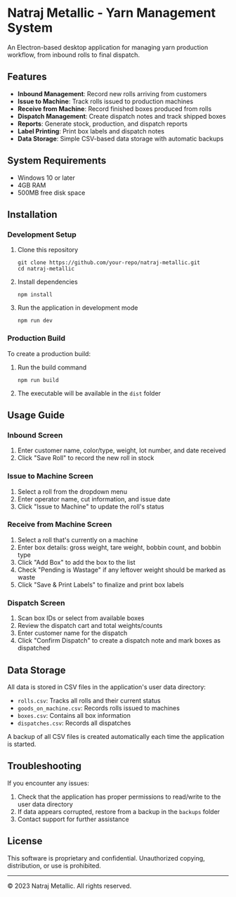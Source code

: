 # Natraj Metallic - Yarn Management System

An Electron-based desktop application for managing yarn production workflow, from inbound rolls to final dispatch.

## Features

- **Inbound Management**: Record new rolls arriving from customers
- **Issue to Machine**: Track rolls issued to production machines
- **Receive from Machine**: Record finished boxes produced from rolls
- **Dispatch Management**: Create dispatch notes and track shipped boxes
- **Reports**: Generate stock, production, and dispatch reports
- **Label Printing**: Print box labels and dispatch notes
- **Data Storage**: Simple CSV-based data storage with automatic backups

## System Requirements

- Windows 10 or later
- 4GB RAM
- 500MB free disk space

## Installation

### Development Setup

1. Clone this repository
   ```
   git clone https://github.com/your-repo/natraj-metallic.git
   cd natraj-metallic
   ```

2. Install dependencies
   ```
   npm install
   ```

3. Run the application in development mode
   ```
   npm run dev
   ```

### Production Build

To create a production build:

1. Run the build command
   ```
   npm run build
   ```

2. The executable will be available in the `dist` folder

## Usage Guide

### Inbound Screen

1. Enter customer name, color/type, weight, lot number, and date received
2. Click "Save Roll" to record the new roll in stock

### Issue to Machine Screen

1. Select a roll from the dropdown menu
2. Enter operator name, cut information, and issue date
3. Click "Issue to Machine" to update the roll's status

### Receive from Machine Screen

1. Select a roll that's currently on a machine
2. Enter box details: gross weight, tare weight, bobbin count, and bobbin type
3. Click "Add Box" to add the box to the list
4. Check "Pending is Wastage" if any leftover weight should be marked as waste
5. Click "Save & Print Labels" to finalize and print box labels

### Dispatch Screen

1. Scan box IDs or select from available boxes
2. Review the dispatch cart and total weights/counts
3. Enter customer name for the dispatch
4. Click "Confirm Dispatch" to create a dispatch note and mark boxes as dispatched

## Data Storage

All data is stored in CSV files in the application's user data directory:
- `rolls.csv`: Tracks all rolls and their current status
- `goods_on_machine.csv`: Records rolls issued to machines
- `boxes.csv`: Contains all box information
- `dispatches.csv`: Records all dispatches

A backup of all CSV files is created automatically each time the application is started.

## Troubleshooting

If you encounter any issues:

1. Check that the application has proper permissions to read/write to the user data directory
2. If data appears corrupted, restore from a backup in the `backups` folder
3. Contact support for further assistance

## License

This software is proprietary and confidential. Unauthorized copying, distribution, or use is prohibited.

---

© 2023 Natraj Metallic. All rights reserved. 